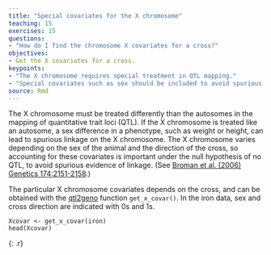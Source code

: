 ```yaml
---
title: "Special covariates for the X chromosome"
teaching: 15
exercises: 15
questions:
- "How do I find the chromosome X covariates for a cross?"
objectives:
- Get the X covariates for a cross.
keypoints:
- "The X chromosome requires special treatment in QTL mapping."
- "Special covariates such as sex should be included to avoid spurious evidence of linkage."
source: Rmd
---
```




The X chromosome must be treated differently than the autosomes in the mapping of quantitative trait loci (QTL). If the X chromosome is treated like an autosome, a sex difference in a phenotype, such as weight or height, can lead to spurious linkage on the X chromosome. The X chromosome varies depending on the sex of the animal and the direction of the cross, so accounting for these covariates is important under the null hypothesis of no QTL, to avoid spurious evidence of linkage. (See [Broman et al. (2006) Genetics 174:2151-2158](http://www.genetics.org/content/174/4/2151.long).)

The particular X chromosome covariates depends on the cross, and can be obtained with the [qtl2geno](https://github.com/rqtl/qtl2geno) function `get_x_covar()`. In the iron data, sex and cross direction are indicated with 0s and 1s.


~~~
Xcovar <- get_x_covar(iron)
head(Xcovar)
~~~
{: .r}
